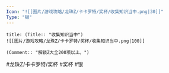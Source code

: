```yaml
---
Icon: "![[图片/游戏攻略/龙珠Z/卡卡罗特/奖杯/收集知识当中.png|30]]"
Type: "银"
---
```

```ad-common-silver-trophy
title: (Title:: "收集知识当中")
![[图片/游戏攻略/龙珠Z/卡卡罗特/奖杯/收集知识当中.png|100]]

(Comment:: "解锁Z大全200项以上。")
```

#龙珠Z/卡卡罗特/奖杯 #奖杯 #银

